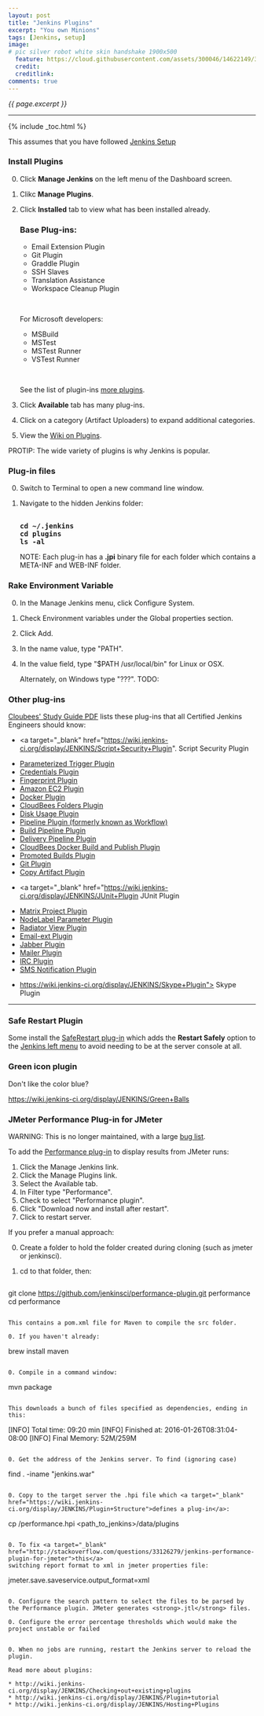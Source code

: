 ```yaml
---
layout: post
title: "Jenkins Plugins"
excerpt: "You own Minions"
tags: [Jenkins, setup]
image:
# pic silver robot white skin handshake 1900x500
  feature: https://cloud.githubusercontent.com/assets/300046/14622149/306629f0-0585-11e6-961a-dc8f60dadbf6.jpg
  credit: 
  creditlink: 
comments: true
---
```

<i>{{ page.excerpt }}</i>
<hr />

{% include _toc.html %}

This assumes that you have followed 
[Jenkins Setup](/jenkins-setup/)


### Install Plugins #

0. Click **Manage Jenkins** on the left menu of the Dashboard screen.
0. Clikc **Manage Plugins**.
0. Click **Installed** tab to view what has been installed already.

   <a name="BasePlugins"></a>

   ### Base Plug-ins:

   * Email Extension Plugin
   * Git Plugin
   * Graddle Plugin
   * SSH Slaves
   * Translation Assistance
   * Workspace Cleanup Plugin
   
   &nbsp;

   For Microsoft developers:

   * MSBuild
   * MSTest
   * MSTest Runner
   * VSTest Runner

   &nbsp;

   See the list of plugin-ins <a href="#MorePlugins">more plugins</a>.

0. Click **Available** tab has many plug-ins.

0. Click on a category (Artifact Uploaders) to expand additional categories.

0. View the <a target="_blank" href="http://wiki.jenkins-ci.org/display/JENKINS/Plugins">
   Wiki on Plugins</a>.

 PROTIP: The wide variety of plugins is why Jenkins is popular.


### Plug-in files #

0. Switch to Terminal to open a new command line window.
0. Navigate to the hidden Jenkins folder:

   <pre><strong>
   cd ~/.jenkins
   cd plugins
   ls -al
   </strong></pre>

   NOTE: Each plug-in has a <strong>.jpi</strong> binary file for each folder which contains a META-INF and WEB-INF folder.


### Rake Environment Variable #

0. In the Manage Jenkins menu, click Configure System.
0. Check Environment variables under the Global properties section.
0. Click Add.
0. In the name value, type "PATH".
0. In the value field, type "$PATH /usr/local/bin" for Linux or OSX.

   Alternately, on Windows type "???". TODO:

<a id="MorePlugins"></a>

### Other plug-ins #

<a target="_blank" href="https://www.cloudbees.com/jenkins/jenkins-certification">
Cloubees' Study Guide PDF</a>
lists these plug-ins that all Certified Jenkins Engineers should know:

* <a target="_blank" href="https://wiki.jenkins-ci.org/display/JENKINS/Script+Security+Plugin".
   Script Security Plugin</a>
* <a target="_blank" href="https://wiki.jenkins-ci.org/display/JENKINS/Parameterized+Trigger+Plugin">
   Parameterized Trigger Plugin</a>
* <a target="_blank" href="https://wiki.jenkins-ci.org/display/JENKINS/Credentials+Plugin">
   Credentials Plugin</a>
* <a target="_blank" href="https://wiki.jenkins-ci.org/display/JENKINS/Fingerprint+Plugin">
   Fingerprint Plugin</a>

* <a target="_blank" href="https://wiki.jenkins-ci.org/display/JENKINS/Amazon+EC2+Plugin">
   Amazon EC2 Plugin</a>
* <a target="_blank" href="https://wiki.jenkins-ci.org/display/JENKINS/Docker+Plugin">
   Docker Plugin</a>
* <a target="_blank" href="https://wiki.jenkins-ci.org/display/JENKINS/CloudBees+Folders+Plugin">
   CloudBees Folders Plugin</a>
* <a target="_blank" href="https://wiki.jenkins-ci.org/display/JENKINS/Disk+Usage+Plugin">
   Disk Usage Plugin</a>

* <a target="_blank" href="https://wiki.jenkins-ci.org/display/JENKINS/Workflow+Plugin">
   Pipeline Plugin (formerly known as Workflow)</a>
* <a target="_blank" href="https://wiki.jenkins-ci.org/display/JENKINS/Build+Pipeline+Plugin">
   Build Pipeline Plugin</a>
* <a target="_blank" href="https://wiki.jenkins-ci.org/display/JENKINS/Delivery+Pipeline+Plugin">
   Delivery Pipeline Plugin</a>
* <a target="_blank" href="https://wiki.jenkins-ci.org/display/JENKINS/CloudBees+Docker+Build+and+Publish+plugin">
   CloudBees Docker Build and Publish Plugin</a>
* <a target="_blank" href="https://wiki.jenkins-ci.org/display/JENKINS/Promoted+Builds+Plugin">
   Promoted Builds Plugin</a>

* <a target="_blank" href="https://wiki.jenkins-ci.org/display/JENKINS/Git+Plugin">
   Git Plugin</a>
* <a target="_blank" href="https://wiki.jenkins-ci.org/display/JENKINS/Copy+Artifact+Plugin">
   Copy Artifact Plugin</a>
* <a target="_blank" href="https://wiki.jenkins-ci.org/display/JENKINS/JUnit+Plugin
   JUnit Plugin</a>
* <a target="_blank" href="https://wiki.jenkins-ci.org/display/JENKINS/Matrix+Project+Plugin">
   Matrix Project Plugin</a>
* <a target="_blank" href="https://wiki.jenkins-ci.org/display/JENKINS/NodeLabel+Parameter+Plugin">
   NodeLabel Parameter Plugin</a>
* <a target="_blank" href="https://wiki.jenkins-ci.org/display/JENKINS/Radiator+View+Plugin">
   Radiator View Plugin</a>

* <a target="_blank" href="https://wiki.jenkins-ci.org/display/JENKINS/Email-ext+plugin">
   Email-ext Plugin</a>
* <a target="_blank" href="https://wiki.jenkins-ci.org/display/JENKINS/Jabber+Plugin">
   Jabber Plugin</a>
* <a target="_blank" href="https://wiki.jenkins-ci.org/display/JENKINS/Mailer">
   Mailer Plugin</a>
* <a target="_blank" href="https://wiki.jenkins-ci.org/display/JENKINS/IRC+Plugin">
   IRC Plugin</a>
* <a target="_blank" href="https://wiki.jenkins-ci.org/display/JENKINS/SMS+Notification">
   SMS Notification Plugin</a>
* https://wiki.jenkins-ci.org/display/JENKINS/Skype+Plugin">
   Skype Plugin</a>

<hr />

### Safe Restart Plugin #

Some install the 
<a target="_blank" href="https://wiki.jenkins-ci.org/display/JENKINS/SafeRestart+Plugin"> 
SafeRestart plug-in</a> which adds the <strong>Restart Safely</strong> option to the 
<a title="jenkins saferestart_plugin" href="https://cloud.githubusercontent.com/assets/300046/12584913/9681b1d2-c3fe-11e5-9359-e51fc5809734.png">
Jenkins left menu</a> to avoid needing to be at the server console at all.

### Green icon plugin #

Don't like the color blue?

https://wiki.jenkins-ci.org/display/JENKINS/Green+Balls


<a id="JMeterPlugin"></a>

### JMeter Performance Plug-in for JMeter #

WARNING: This is no longer maintained, with a large <a target="_blank" href="https://issues.jenkins-ci.org/browse/JENKINS-28426?jql=project%20%3D%20JENKINS%20AND%20status%20in%20(Open%2C%20%22In%20Progress%22%2C%20Reopened)%20AND%20component%20%3D%20'performance-plugin">bug list</a>.

To add the
<a target="_blank" href="https://wiki.jenkins-ci.org/display/JENKINS/Performance+Plugin"> 
Performance plug-in</a> to display results from JMeter runs:

1. Click the Manage Jenkins link.
2. Click the Manage Plugins link.
3. Select the Available tab.
4. In Filter type "Performance".
5. Check to select "Performance plugin".
6. Click "Download now and install after restart".
7. Click to restart server.

If you prefer a manual approach:

0. Create a folder to hold the folder created during cloning (such as jmeter or jenkinsci).
1. cd to that folder, then:

   ```
git clone https://github.com/jenkinsci/performance-plugin.git performance
cd performance
   ```
   
   This contains a pom.xml file for Maven to compile the src folder.
   
0. If you haven't already:

   ```
brew install maven
   ```
   
0. Compile in a command window:

   ```
mvn package
   ```

   This downloads a bunch of files specified as dependencies, ending in this:
   
   ```
   [INFO] Total time: 09:20 min
[INFO] Finished at: 2016-01-26T08:31:04-08:00
[INFO] Final Memory: 52M/259M
   ```

0. Get the address of the Jenkins server. To find (ignoring case)

   ```
   find . -iname "jenkins.war"
   ```

0. Copy to the target server the .hpi file which <a target="_blank" href="https://wiki.jenkins-ci.org/display/JENKINS/Plugin+Structure">defines a plug-in</a>:

   ```
cp <target>/performance.hpi <path_to_jenkins>/data/plugins
   ```

0. To fix <a target="_blank" href="http://stackoverflow.com/questions/33126279/jenkins-performance-plugin-for-jmeter">this</a>
switching report format to xml in jmeter properties file:

   ```
   jmeter.save.saveservice.output_format=xml
   ```

0. Configure the search pattern to select the files to be parsed by the Performance plugin. JMeter generates <strong>.jtl</strong> files.

0. Configure the error percentage thresholds which would make the project unstable or failed 

  
0. When no jobs are running, restart the Jenkins server to reload the plugin.

   Read more about plugins:

   * http://wiki.jenkins-ci.org/display/JENKINS/Checking+out+existing+plugins
   * http://wiki.jenkins-ci.org/display/JENKINS/Plugin+tutorial
   * http://wiki.jenkins-ci.org/display/JENKINS/Hosting+Plugins

